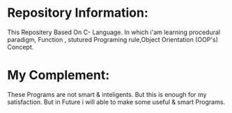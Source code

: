 # Repository Information:
This Repositery Based On C- Language.
In which i'am learning  procedural paradigm,
Function , stutured Programing rule,Object Orientation
(OOP's) Concept.
# My Complement:
These Programs are not smart & inteligents. But this is enough for my satisfaction.
But in Future i will able to make some useful &  smart Programs.
